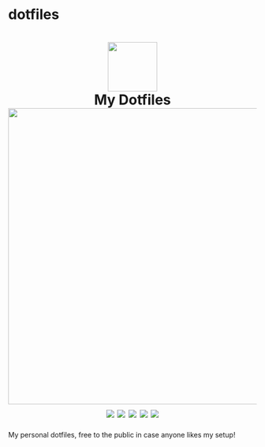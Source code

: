 # dotfiles

<h1 align="center">
   <img src="assets/nixos-logo.png" width="100px" /> 
   <br>
      My Dotfiles
   <br>
      <img src="https://raw.githubusercontent.com/catppuccin/catppuccin/main/assets/palette/macchiato.png" width="600px" /> <br>
   <div align="center">

<div align="center">
  <img src="https://img.shields.io/github/stars/ParkerrDev/dotfiles?color=F5BDE6&labelColor=303446&style=for-the-badge&logo=starship&logoColor=F5BDE6">
  <img src="https://img.shields.io/github/repo-size/ParkerrDev/dotfiles?color=C6A0F6&labelColor=303446&style=for-the-badge&logo=github&logoColor=C6A0F6">
  <img src="https://img.shields.io/badge/NixOS-Unstable-blue?style=for-the-badge&logo=NixOS&logoColor=white&label=NixOS&labelColor=303446&color=91D7E3">
  <img src="https://img.shields.io/static/v1.svg?style=for-the-badge&label=Hyprland&message=Stable&logo=hyprland&colorA=24273A&colorB=8AADF4&logoColor=CAD3F5"/>
  <img src="https://img.shields.io/static/v1.svg?style=for-the-badge&label=License&message=MIT&colorA=313244&colorB=F5A97F&logo=unlicense&logoColor=F5A97F&"/>
<br>
</div>
</h1>

My personal dotfiles, free to the public in case anyone likes my setup!
